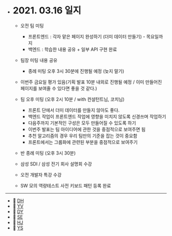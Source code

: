 - # 2021. 03.16 일지

  - 오전 팀 미팅

    - 프론트엔드 : 각자 맡은 페이지 완성하기 (더미 데이터 만들기) - 목요일까지
    - 백엔드 : 학습한 내용 공유 + 일부 API 구현 완료
  - 팀장 미팅 내용 공유

    - 종례 미팅 오후 3시 30분에 진행될 예정 (늦지 말기)
  - 이번주 금요일 평가 있음(기획 발표 10분 내외로 진행될 예정 / 이미 만들어진 페이지를 보여줄 수 있다면 좋을 것 같다.)
  - 팀 오후 미팅 (오후 2시 10분 / with 컨설턴트님, 코치님)
    - 프론트 단에서 더미 데이터를 만들지 않아도 좋다.
    - 백엔드 작업이 프론트엔드 작업에 영향을 미치지 않도록 신경쓰며 작업하기
    - 다음주까지 기본적인 구성은 모두 만들어질 수 있도록 하기
    - 이번주 발표는 팀 아이디어에 관한 것을 중점적으로 보여주면 됨
    - 추천 알고리즘의 경우 우리 팀만의 기준을 잡는 것이 중요함
    - 프론트에서는 그룹화에 관련된 부분을 중점적으로 보여주기
  - 반 종례 미팅 (오후 3시 30분)
  - 삼성 SDI / 삼성 전기 회사 설명회 수강
  - 오전 개발자 특강 수강
  - SW 모의 역량테스트 사전 키보드 패턴 등록 완료


-----

  * 🍟 [DH](./DH/20210316.md)
  * 🍔 [YV](./YV/20210316.md)
  * 🌭 [DY](./DY/20210316.md)
  * 🍳 [SE](./SE/20210316.md)
  * 🧀 [HJ](./HJ/20210316.md)
  * 🥪 [YS](./YS/20210316.md)